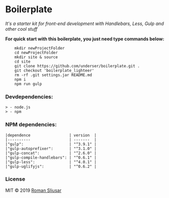 # Boilerplate 
*It's a starter kit for front-end development with Handlebars, Less, Gulp and other cool stuff*

**For quick start with this boilerplate, you just need type commands below:**

```shell
    mkdir newProjectFolder
    cd newProjectFolder
    mkdir site & source
    cd site
    git clone https://github.com/underser/boilerplate.git .
    git checkout 'boilerplate_lighteer'
    rm -rf .git settings.jar README.md
    npm i
    npm run gulp
```

### Devdependencies:
    > - node.js
    > - npm

### NPM dependencies:
    |dependence                 | version  |
    |----------                 | -------  |
    |"gulp":                    | "^3.9.1" |
    |"gulp-autoprefixer":       | "^3.1.0" |
    |"gulp-concat":             | "^2.6.0" |
    |"gulp-compile-handlebars": | "^0.6.1" |
    |"gulp-less":               | "^4.0.1" |
    |"gulp-uglifyjs":           | "^0.6.2" |
    
### License

MIT © 2019 [Roman Sliusar](https://github.com/underser/)

